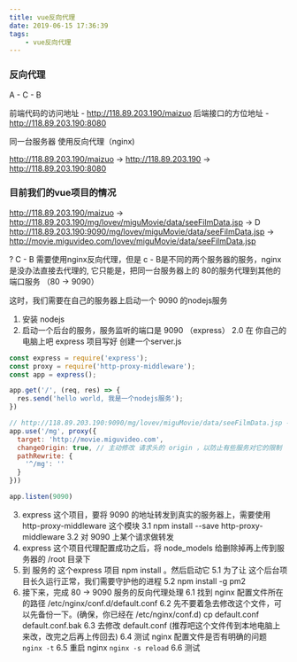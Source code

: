 ```yaml
---
title: vue反向代理
date: 2019-06-15 17:36:39
tags: 
    - vue反向代理
---
```


### 反向代理

A - C - B

前端代码的访问地址 - http://118.89.203.190/maizuo
后端接口的方位地址 - http://118.89.203.190:8080

同一台服务器 使用反向代理（nginx) 

http://118.89.203.190/maizuo -> http://118.89.203.190 -> http://118.89.203.190:8080


### 目前我们的vue项目的情况

http://118.89.203.190/maizuo -> 
http://118.89.203.190/mg/lovev/miguMovie/data/seeFilmData.jsp -> 
D http://118.89.203.190:9090/mg/lovev/miguMovie/data/seeFilmData.jsp -> 
http://movie.miguvideo.com/lovev/miguMovie/data/seeFilmData.jsp

? C - B 需要使用nginx反向代理，但是 c - B是不同的两个服务器的服务，nginx是没办法直接去代理的, 它只能是，把同一台服务器上的 80的服务代理到其他的端口服务 （80 -> 9090）


这时，我们需要在自己的服务器上启动一个 9090 的nodejs服务

1. 安装 nodejs 
2. 启动一个后台的服务，服务监听的端口是 9090 （express）
	2.0 在 你自己的电脑上吧 express 项目写好
    创建一个server.js
```server.js
const express = require('express');
const proxy = require('http-proxy-middleware');
const app = express();

app.get('/', (req, res) => {
  res.send('hello world, 我是一个nodejs服务');
})

// http://118.89.203.190:9090/mg/lovev/miguMovie/data/seeFilmData.jsp -> http://movie.miguvideo.com/lovev/miguMovie/data/seeFilmData.jsp
app.use('/mg', proxy({
  target: 'http://movie.miguvideo.com',
  changeOrigin: true, // 主动修改 请求头的 origin ，以防止有些服务对它的限制
  pathRewrite: {
    '^/mg': ''
  }
}))

app.listen(9090)
```
3. express 这个项目，要将 9090 的地址转发到真实的服务器上，需要使用 http-proxy-middleware 这个模块
	3.1 npm install --save http-proxy-middleware
	3.2 对 9090 上某个请求做转发
4. express 这个项目代理配置成功之后，将 node_models 给删除掉再上传到服务器的 /root 目录下
5. 到 服务的 这个express 项目 npm install 。然后启动它
	5.1 为了让 这个后台项目长久运行正常，我们需要守护他的进程
	5.2 npm install -g pm2
6. 接下来，完成 80 -> 9090 服务的反向代理处理
	6.1 找到 nginx 配置文件所在的路径  /etc/nginx/conf.d/default.conf
	6.2 先不要着急去修改这个文件，可以先备份一下。(确保，你已经在 /etc/nginx/conf.d)
		cp default.conf default.conf.bak
	6.3 去修改 default.conf (推荐吧这个文件传到本地电脑上来改，改完之后再上传回去)
	6.4 测试 nginx 配置文件是否有明确的问题  `nginx -t`
	6.5 重启 nginx   `nginx -s reload`
	6.6 测试
